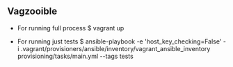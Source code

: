 ## Vagzooible
* For running full process
    $ vagrant up

* For running just tests
    $ ansible-playbook -e 'host_key_checking=False' -i .vagrant/provisioners/ansible/inventory/vagrant_ansible_inventory provisioning/tasks/main.yml --tags tests
